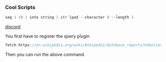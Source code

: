 
### Cool Scripts

```rust
seq 1 10 | into string | str lpad --character 0 --length 3
```
[discord](https://discord.com/channels/601130461678272522/614593951969574961/996048885095071844)

You first have to register the query plugin

```rust
fetch https://en.wikipedia.org/wiki/Wikipedia:Database_reports/Unbelievable_life_spans | query web -t [No. Page "Birth year" "Death year" "Life span"]
```

Then you can run the above command.
